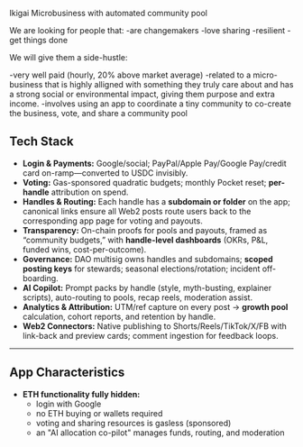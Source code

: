 Ikigai Microbusiness with automated community pool

We are looking for people that:
-are changemakers
-love sharing
-resilient
-get things done

We will give them a side-hustle:

-very well paid (hourly, 20% above market average)
-related to a micro-business that is highly alligned with something they truly care about and has a strong social or environmental impact, giving them purpose and extra income.
-involves using an app to coordinate a tiny community to co-create the business, vote, and share a community pool

## Tech Stack
- **Login & Payments:** Google/social; PayPal/Apple Pay/Google Pay/credit card on-ramp—converted to USDC invisibly.  
- **Voting:** Gas-sponsored quadratic budgets; monthly Pocket reset; **per-handle** attribution on spend.  
- **Handles & Routing:** Each handle has a **subdomain or folder** on the app; canonical links ensure all Web2 posts route users back to the corresponding app page for voting and payouts.  
- **Transparency:** On-chain proofs for pools and payouts, framed as “community budgets,” with **handle-level dashboards** (OKRs, P&L, funded wins, cost-per-outcome).  
- **Governance:** DAO multisig owns handles and subdomains; **scoped posting keys** for stewards; seasonal elections/rotation; incident off-boarding.  
- **AI Copilot:** Prompt packs by handle (style, myth-busting, explainer scripts), auto-routing to pools, recap reels, moderation assist.  
- **Analytics & Attribution:** UTM/ref capture on every post → **growth pool** calculation, cohort reports, and retention by handle.  
- **Web2 Connectors:** Native publishing to Shorts/Reels/TikTok/X/FB with link-back and preview cards; comment ingestion for feedback loops.

---

## App Characteristics
- **ETH functionality fully hidden:**  
  - login with Google  
  - no ETH buying or wallets required  
  - voting and sharing resources is gasless (sponsored)  
  - an "AI allocation co-pilot" manages funds, routing, and moderation  
